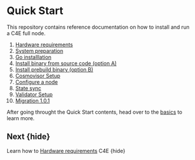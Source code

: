 <!--
order: false
parent:
  order: 6
-->

# Quick Start

This repository contains reference documentation on how to install and run a C4E full node.
1. [Hardware requirements](hardware-requirements.md)
2. [System preparation](system-preparation.md)
3. [Go installlation](install-go.md)
4. [Install binary from source code (option A)](install-binary-source-code.md)
5.  [Install prebuild binary (option B)](install-binary.md)
6. [Cosmovisor Setup](cosmovisor-setup.md)
7. [Configure a node](run_node.md)
8. [State sync](state-sync.md)
9. [Validator Setup](validator-setup.md)
10. [Migration 1.0.1](migration-101.md)

After going throught the Quick Start contents, head over to the [basics](../basicsEADME.md) to learn more.

## Next {hide}

Learn how to [Hardware requirements](hardware-requirements.md) C4E {hide}
